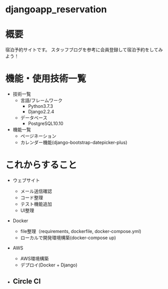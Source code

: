 # djangoapp_reservation

# 概要
宿泊予約サイトです。
スタッフブログを参考に会員登録して宿泊予約をしてみよう！

# 機能・使用技術一覧
- 技術一覧
  - 言語/フレームワーク
    - Python3.7.3
    - Django2.2.4 
  - データベース
    - PostgreSQL10.10
- 機能一覧
  - ページネーション
  - カレンダー機能(django-bootstrap-datepicker-plus)

# これからすること
- ウェブサイト
  - メール送信確認
  - コード整理
  - テスト機能追加
  - UI整理

- Docker
  - file整理（requirements, dockerfile, docker-compose.yml)
  - ローカルで開発環境構築(docker-compose up)

- AWS
  - AWS環境構築
  - デプロイ(Docker + Django)

- Circle CI
  - 
